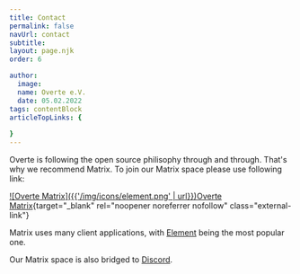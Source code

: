 ```yaml
---
title: Contact
permalink: false
navUrl: contact
subtitle: 
layout: page.njk
order: 6

author:
  image: 
  name: Overte e.V.
  date: 05.02.2022
tags: contentBlock
articleTopLinks: {
  
}
---
```


Overte is following the open source philisophy through and through. That's why we recommend Matrix. To join our Matrix space please use following link:

[![Overte Matrix]({{'/img/icons/element.png' | url}})Overte Matrix](https://matrix.to/#/#overte:matrix.org){target="_blank" rel="noopener noreferrer nofollow" class="external-link"}

Matrix uses many client applications, with [Element](https://element.io/) being the most popular one.

Our Matrix space is also bridged to [Discord](https://discord.gg/4YuQvc8K2f).


